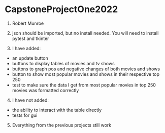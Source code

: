 # CapstoneProjectOne2022

1. Robert Munroe
2. json should be imported, but no install needed. You will need to install pytest and tkinter

3. I have added:
- an update button
- buttons to display tables of movies and tv shows
- buttons to graph pos and negative changes of both movies and shows
- button to show most popular movies and shows in their respective top 250
- test to make sure the data I get from most popular movies in top 250 movies was
formatted correctly

4. I have not added:
- the ability to interact with the table directly
- tests for gui

5. Everything from the previous projects still work